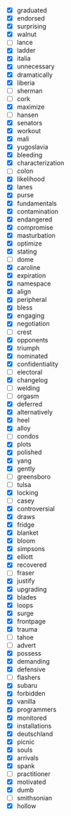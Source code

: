 - [x] graduated
- [x] endorsed
- [x] surprising
- [x] walnut
- [ ] lance
- [x] ladder
- [x] italia
- [x] unnecessary
- [x] dramatically
- [x] liberia
- [ ] sherman
- [ ] cork
- [x] maximize
- [ ] hansen
- [x] senators
- [x] workout
- [x] mali
- [x] yugoslavia
- [x] bleeding
- [x] characterization
- [ ] colon
- [x] likelihood
- [x] lanes
- [x] purse
- [x] fundamentals
- [x] contamination
- [x] endangered
- [x] compromise
- [x] masturbation
- [x] optimize
- [x] stating
- [ ] dome
- [x] caroline
- [x] expiration
- [x] namespace
- [x] align
- [x] peripheral
- [x] bless
- [x] engaging
- [x] negotiation
- [ ] crest
- [x] opponents
- [x] triumph
- [x] nominated
- [x] confidentiality
- [ ] electoral
- [x] changelog
- [ ] welding
- [ ] orgasm
- [x] deferred
- [x] alternatively
- [x] heel
- [x] alloy
- [ ] condos
- [x] plots
- [x] polished
- [x] yang
- [x] gently
- [ ] greensboro
- [ ] tulsa
- [x] locking
- [ ] casey
- [x] controversial
- [x] draws
- [x] fridge
- [x] blanket
- [x] bloom
- [x] simpsons
- [x] elliott
- [x] recovered
- [ ] fraser
- [x] justify
- [x] upgrading
- [x] blades
- [x] loops
- [x] surge
- [x] frontpage
- [x] trauma
- [ ] tahoe
- [ ] advert
- [x] possess
- [x] demanding
- [x] defensive
- [ ] flashers
- [x] subaru
- [x] forbidden
- [x] vanilla
- [x] programmers
- [x] monitored
- [x] installations
- [x] deutschland
- [x] picnic
- [x] souls
- [x] arrivals
- [x] spank
- [ ] practitioner
- [x] motivated
- [x] dumb
- [ ] smithsonian
- [x] hollow
